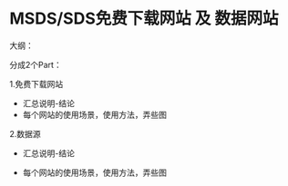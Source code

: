 # MSDS/SDS免费下载网站 及 数据网站

大纲：

分成2个Part：

1.免费下载网站

* 汇总说明-结论
* 每个网站的使用场景，使用方法，弄些图

2.数据源

* 汇总说明-结论

* 每个网站的使用场景，使用方法，弄些图






